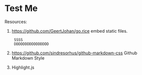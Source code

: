 Test Me
===========

Resources:

1. https://github.com/GeertJohan/go.rice embed static files.

        SSSS
        DDDDDDDDDDDDDDDD

2. https://github.com/sindresorhus/github-markdown-css  Github Markdown Style
3. Highlight.js
